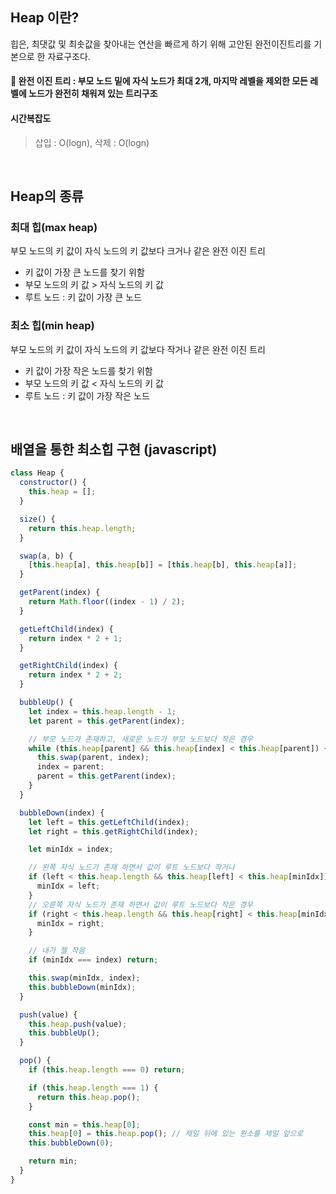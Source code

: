 ## Heap 이란?

힙은, 최댓값 및 최솟값을 찾아내는 연산을 빠르게 하기 위해 고안된 완전이진트리를 기본으로 한 자료구조다.

#### 📌 **완전 이진 트리** : 부모 노드 밑에 자식 노드가 최대 2개, 마지막 레벨을 제외한 모든 레벨에 노드가 완전히 채워져 있는 트리구조

#### 시간복잡도

> 삽입 : O(logn), 삭제 : O(logn)

<br>

## Heap의 종류

### 최대 힙(max heap)

부모 노드의 키 값이 자식 노드의 키 값보다 크거나 같은 완전 이진 트리

- 키 값이 가장 큰 노드를 찾기 위함
- 부모 노드의 키 값 > 자식 노드의 키 값
- 루트 노드 : 키 값이 가장 큰 노드

### 최소 힙(min heap)

부모 노드의 키 값이 자식 노드의 키 값보다 작거나 같은 완전 이진 트리

- 키 값이 가장 작은 노드를 찾기 위함
- 부모 노드의 키 값 < 자식 노드의 키 값
- 루트 노드 : 키 값이 가장 작은 노드

<br>

## 배열을 통한 최소힙 구현 (javascript)

```javascript
class Heap {
  constructor() {
    this.heap = [];
  }

  size() {
    return this.heap.length;
  }

  swap(a, b) {
    [this.heap[a], this.heap[b]] = [this.heap[b], this.heap[a]];
  }

  getParent(index) {
    return Math.floor((index - 1) / 2);
  }

  getLeftChild(index) {
    return index * 2 + 1;
  }

  getRightChild(index) {
    return index * 2 + 2;
  }

  bubbleUp() {
    let index = this.heap.length - 1;
    let parent = this.getParent(index);

    // 부모 노드가 존재하고, 새로운 노드가 부모 노드보다 작은 경우
    while (this.heap[parent] && this.heap[index] < this.heap[parent]) {
      this.swap(parent, index);
      index = parent;
      parent = this.getParent(index);
    }
  }

  bubbleDown(index) {
    let left = this.getLeftChild(index);
    let right = this.getRightChild(index);

    let minIdx = index;

    // 왼쪽 자식 노드가 존재 하면서 값이 루트 노드보다 작거나
    if (left < this.heap.length && this.heap[left] < this.heap[minIdx]) {
      minIdx = left;
    }
    // 오른쪽 자식 노드가 존재 하면서 값이 루트 노드보다 작은 경우
    if (right < this.heap.length && this.heap[right] < this.heap[minIdx]) {
      minIdx = right;
    }

    // 내가 젤 작음
    if (minIdx === index) return;

    this.swap(minIdx, index);
    this.bubbleDown(minIdx);
  }

  push(value) {
    this.heap.push(value);
    this.bubbleUp();
  }

  pop() {
    if (this.heap.length === 0) return;

    if (this.heap.length === 1) {
      return this.heap.pop();
    }

    const min = this.heap[0];
    this.heap[0] = this.heap.pop(); // 제일 뒤에 있는 원소를 제일 앞으로
    this.bubbleDown(0);

    return min;
  }
}
```
